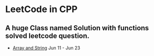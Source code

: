 # LeetCode in CPP
## A huge Class named Solution with functions solved leetcode question.
* [Array and String](https://leetcode.com/explore/learn/card/array-and-string/) Jun 11 - Jun 23